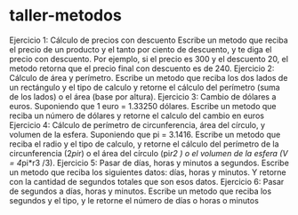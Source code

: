 # taller-metodos

Ejercicio 1: Cálculo de precios con descuento Escribe un metodo que reciba el precio de un producto y el tanto por ciento de descuento, y te diga el precio con descuento. Por ejemplo, si el precio es 300 y el descuento 20, el metodo retorna que el precio final con descuento es de 240.
Ejercicio 2: Cálculo de área y perímetro. Escribe un metodo que reciba los dos lados de un rectángulo y el tipo de calculo y retorne el cálculo del perímetro (suma de los lados) o el área (base por altura).
Ejercicio 3: Cambio de dólares a euros. Suponiendo que 1 euro = 1.33250 dólares. Escribe un metodo que reciba un número de dólares y retorne el calculo del cambio en euros
Ejercicio 4: Cálculo de perímetro de circunferencia, área del círculo, y volumen de la esfera. Suponiendo que pi = 3.1416. Escribe un metodo que reciba el radio y el tipo de calculo, y retorne el cálculo del perímetro de la circunferencia (2*pi*r) o el área del círculo (pi*r2 ) o el volumen de la esfera (V = 4*pi*r3 /3).
Ejercicio 5: Pasar de días, horas y minutos a segundos. Escribe un metodo que reciba los siguientes datos: días, horas y minutos. Y retorne con la cantidad de segundos totales que son esos datos.
Ejercicio 6: Pasar de segundos a días, horas y minutos. Escribe un metodo que reciba los segundos y el tipo, y le retorne el número de días o horas o minutos
